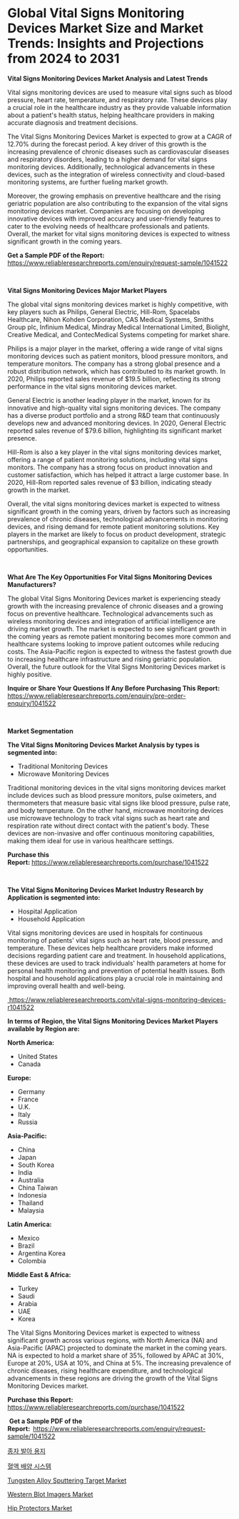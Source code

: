 <p><h1>Global Vital Signs Monitoring Devices Market Size and Market Trends: Insights and Projections from 2024 to 2031</h1></p><p><strong>Vital Signs Monitoring Devices Market Analysis and Latest Trends</strong></p>
<p><p>Vital signs monitoring devices are used to measure vital signs such as blood pressure, heart rate, temperature, and respiratory rate. These devices play a crucial role in the healthcare industry as they provide valuable information about a patient's health status, helping healthcare providers in making accurate diagnosis and treatment decisions. </p><p>The Vital Signs Monitoring Devices Market is expected to grow at a CAGR of 12.70% during the forecast period. A key driver of this growth is the increasing prevalence of chronic diseases such as cardiovascular diseases and respiratory disorders, leading to a higher demand for vital signs monitoring devices. Additionally, technological advancements in these devices, such as the integration of wireless connectivity and cloud-based monitoring systems, are further fueling market growth.</p><p>Moreover, the growing emphasis on preventive healthcare and the rising geriatric population are also contributing to the expansion of the vital signs monitoring devices market. Companies are focusing on developing innovative devices with improved accuracy and user-friendly features to cater to the evolving needs of healthcare professionals and patients. Overall, the market for vital signs monitoring devices is expected to witness significant growth in the coming years.</p></p>
<p><strong>Get a Sample PDF of the Report:&nbsp;</strong> <a href="https://www.reliableresearchreports.com/enquiry/request-sample/1041522">https://www.reliableresearchreports.com/enquiry/request-sample/1041522</a></p>
<p>&nbsp;</p>
<p><strong>Vital Signs Monitoring Devices Major Market Players</strong></p>
<p><p>The global vital signs monitoring devices market is highly competitive, with key players such as Philips, General Electric, Hill-Rom, Spacelabs Healthcare, Nihon Kohden Corporation, CAS Medical Systems, Smiths Group plc, Infinium Medical, Mindray Medical International Limited, Biolight, Creative Medical, and ContecMedical Systems competing for market share.</p><p>Philips is a major player in the market, offering a wide range of vital signs monitoring devices such as patient monitors, blood pressure monitors, and temperature monitors. The company has a strong global presence and a robust distribution network, which has contributed to its market growth. In 2020, Philips reported sales revenue of $19.5 billion, reflecting its strong performance in the vital signs monitoring devices market.</p><p>General Electric is another leading player in the market, known for its innovative and high-quality vital signs monitoring devices. The company has a diverse product portfolio and a strong R&D team that continuously develops new and advanced monitoring devices. In 2020, General Electric reported sales revenue of $79.6 billion, highlighting its significant market presence.</p><p>Hill-Rom is also a key player in the vital signs monitoring devices market, offering a range of patient monitoring solutions, including vital signs monitors. The company has a strong focus on product innovation and customer satisfaction, which has helped it attract a large customer base. In 2020, Hill-Rom reported sales revenue of $3 billion, indicating steady growth in the market.</p><p>Overall, the vital signs monitoring devices market is expected to witness significant growth in the coming years, driven by factors such as increasing prevalence of chronic diseases, technological advancements in monitoring devices, and rising demand for remote patient monitoring solutions. Key players in the market are likely to focus on product development, strategic partnerships, and geographical expansion to capitalize on these growth opportunities.</p></p>
<p>&nbsp;</p>
<p><strong>What Are The Key Opportunities For Vital Signs Monitoring Devices Manufacturers?</strong></p>
<p><p>The global Vital Signs Monitoring Devices market is experiencing steady growth with the increasing prevalence of chronic diseases and a growing focus on preventive healthcare. Technological advancements such as wireless monitoring devices and integration of artificial intelligence are driving market growth. The market is expected to see significant growth in the coming years as remote patient monitoring becomes more common and healthcare systems looking to improve patient outcomes while reducing costs. The Asia-Pacific region is expected to witness the fastest growth due to increasing healthcare infrastructure and rising geriatric population. Overall, the future outlook for the Vital Signs Monitoring Devices market is highly positive.</p></p>
<p><strong>Inquire or Share Your Questions If Any Before Purchasing This Report:</strong> <a href="https://www.reliableresearchreports.com/enquiry/pre-order-enquiry/1041522">https://www.reliableresearchreports.com/enquiry/pre-order-enquiry/1041522</a></p>
<p>&nbsp;</p>
<p><strong>Market Segmentation</strong></p>
<p><strong>The Vital Signs Monitoring Devices Market Analysis by types is segmented into:</strong></p>
<p><ul><li>Traditional Monitoring Devices</li><li>Microwave Monitoring Devices</li></ul></p>
<p><p>Traditional monitoring devices in the vital signs monitoring devices market include devices such as blood pressure monitors, pulse oximeters, and thermometers that measure basic vital signs like blood pressure, pulse rate, and body temperature. On the other hand, microwave monitoring devices use microwave technology to track vital signs such as heart rate and respiration rate without direct contact with the patient's body. These devices are non-invasive and offer continuous monitoring capabilities, making them ideal for use in various healthcare settings.</p></p>
<p><strong>Purchase this Report:&nbsp;</strong><a href="https://www.reliableresearchreports.com/purchase/1041522">https://www.reliableresearchreports.com/purchase/1041522</a></p>
<p>&nbsp;</p>
<p><strong>The Vital Signs Monitoring Devices Market Industry Research by Application is segmented into:</strong></p>
<p><ul><li>Hospital Application</li><li>Household Application</li></ul></p>
<p><p>Vital signs monitoring devices are used in hospitals for continuous monitoring of patients' vital signs such as heart rate, blood pressure, and temperature. These devices help healthcare providers make informed decisions regarding patient care and treatment. In household applications, these devices are used to track individuals' health parameters at home for personal health monitoring and prevention of potential health issues. Both hospital and household applications play a crucial role in maintaining and improving overall health and well-being.</p></p>
<p><a href="https://www.reliableresearchreports.com/vital-signs-monitoring-devices-r1041522">&nbsp;https://www.reliableresearchreports.com/vital-signs-monitoring-devices-r1041522</a></p>
<p><strong>In terms of Region, the Vital Signs Monitoring Devices Market Players available by Region are:</strong></p>
<p>
    <p> <strong> North America: </strong>
        <ul>
            <li>United States</li>
            <li>Canada</li>
        </ul>
        </p> 
    <p> <strong> Europe: </strong>
        <ul>
            <li>Germany</li>
            <li>France</li>
            <li>U.K.</li>
            <li>Italy</li>
            <li>Russia</li>
        </ul>
        </p> 
    <p> <strong> Asia-Pacific: </strong>
        <ul>
            <li>China</li>
            <li>Japan</li>
            <li>South Korea</li>
            <li>India</li>
            <li>Australia</li>
            <li>China Taiwan</li>
            <li>Indonesia</li>
            <li>Thailand</li>
            <li>Malaysia</li>
        </ul>
        </p> 
    <p> <strong> Latin America: </strong>
        <ul>
            <li>Mexico</li>
            <li>Brazil</li>
            <li>Argentina Korea</li>
            <li>Colombia</li>
        </ul>
        </p> 
    <p> <strong> Middle East & Africa: </strong>
        <ul>
            <li>Turkey</li>
            <li>Saudi</li>
            <li>Arabia</li>
            <li>UAE</li>
            <li>Korea</li>
        </ul>
    </p>
    </p>
<p><p>The Vital Signs Monitoring Devices market is expected to witness significant growth across various regions, with North America (NA) and Asia-Pacific (APAC) projected to dominate the market in the coming years. NA is expected to hold a market share of 35%, followed by APAC at 30%, Europe at 20%, USA at 10%, and China at 5%. The increasing prevalence of chronic diseases, rising healthcare expenditure, and technological advancements in these regions are driving the growth of the Vital Signs Monitoring Devices market.</p></p>
<p><strong>Purchase this Report: </strong><a href="https://www.reliableresearchreports.com/purchase/1041522">https://www.reliableresearchreports.com/purchase/1041522</a></p>
<p>&nbsp;<strong>Get a Sample PDF of the Report:&nbsp;&nbsp;</strong><a href="https://www.reliableresearchreports.com/enquiry/request-sample/1041522">https://www.reliableresearchreports.com/enquiry/request-sample/1041522</a></p>
<p><strong></strong></p>
<p><p><a href="https://github.com/camron674/Market-Research-Report-List-1/blob/main/911143143397.md">종자 발아 용지</a></p><p><a href="https://github.com/BrettWeberrt8767765/Market-Research-Report-List-1/blob/main/483206743396.md">혈액 배양 시스템</a></p><p><a href="https://issuu.com/reportprime-2/docs/tungsten-alloy-sputtering-target-market-size-2030.">Tungsten Alloy Sputtering Target Market</a></p><p><a href="https://github.com/jerrycopelandthomaswsqd8q/Market-Research-Report-List-2/blob/main/western-blot-imagers-market.md">Western Blot Imagers Market</a></p><p><a href="https://github.com/yoshih12/Market-Research-Report-List-3/blob/main/hip-protectors-market.md">Hip Protectors Market</a></p></p>
